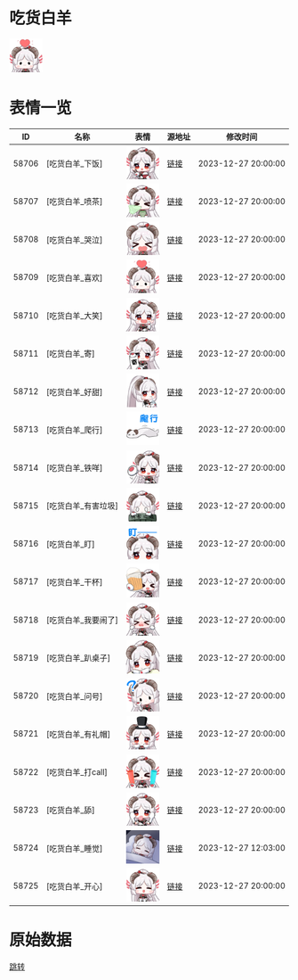 # 吃货白羊

<img src="./cover.png" height="60" alt="cover" />

# 表情一览

|ID|名称|表情|源地址|修改时间|
|----|----|----|----|----|
|58706|[吃货白羊_下饭]|<img src="./pic/058706_%5B吃货白羊_下饭%5D.png" height="60" alt="下饭"/>|[链接](https://i0.hdslb.com/bfs/garb/2e70eb0d62767e1c3fcede2a61c2c60d5c1d0a08.png)|2023-12-27 20:00:00|
|58707|[吃货白羊_喷茶]|<img src="./pic/058707_%5B吃货白羊_喷茶%5D.png" height="60" alt="喷茶"/>|[链接](https://i0.hdslb.com/bfs/garb/ea55eabfa9b4bf759cdd6d2f4d41d10414c8014b.png)|2023-12-27 20:00:00|
|58708|[吃货白羊_哭泣]|<img src="./pic/058708_%5B吃货白羊_哭泣%5D.png" height="60" alt="哭泣"/>|[链接](https://i0.hdslb.com/bfs/garb/914525d435db0035cc17ac1cbe9c2f54599fe52f.png)|2023-12-27 20:00:00|
|58709|[吃货白羊_喜欢]|<img src="./pic/058709_%5B吃货白羊_喜欢%5D.png" height="60" alt="喜欢"/>|[链接](https://i0.hdslb.com/bfs/garb/48e7a36fe8759a56d9cc6d279b929e0bfdc95fb0.png)|2023-12-27 20:00:00|
|58710|[吃货白羊_大笑]|<img src="./pic/058710_%5B吃货白羊_大笑%5D.png" height="60" alt="大笑"/>|[链接](https://i0.hdslb.com/bfs/garb/e44e48899af22cc5c3ac6d07bd9179183117efdb.png)|2023-12-27 20:00:00|
|58711|[吃货白羊_寄]|<img src="./pic/058711_%5B吃货白羊_寄%5D.png" height="60" alt="寄"/>|[链接](https://i0.hdslb.com/bfs/garb/9cc56361eb3bf045059cc2ae8aa266afe2687e8c.png)|2023-12-27 20:00:00|
|58712|[吃货白羊_好甜]|<img src="./pic/058712_%5B吃货白羊_好甜%5D.png" height="60" alt="好甜"/>|[链接](https://i0.hdslb.com/bfs/garb/588dba371996a5d6868c992c5362b97800318113.png)|2023-12-27 20:00:00|
|58713|[吃货白羊_爬行]|<img src="./pic/058713_%5B吃货白羊_爬行%5D.png" height="60" alt="爬行"/>|[链接](https://i0.hdslb.com/bfs/garb/0e3533eb9488af670c74e51f76516a7d9a262269.png)|2023-12-27 20:00:00|
|58714|[吃货白羊_铁咩]|<img src="./pic/058714_%5B吃货白羊_铁咩%5D.png" height="60" alt="铁咩"/>|[链接](https://i0.hdslb.com/bfs/garb/6407ba55036d794c14e2395641e5f8a50a092cff.png)|2023-12-27 20:00:00|
|58715|[吃货白羊_有害垃圾]|<img src="./pic/058715_%5B吃货白羊_有害垃圾%5D.png" height="60" alt="有害垃圾"/>|[链接](https://i0.hdslb.com/bfs/garb/0fceb8906c0cd97e4d4cc0be67202beb2de4bb5f.png)|2023-12-27 20:00:00|
|58716|[吃货白羊_盯]|<img src="./pic/058716_%5B吃货白羊_盯%5D.png" height="60" alt="盯"/>|[链接](https://i0.hdslb.com/bfs/garb/e7757b8a610fcccb42086f6b6f411d47a486a843.png)|2023-12-27 20:00:00|
|58717|[吃货白羊_干杯]|<img src="./pic/058717_%5B吃货白羊_干杯%5D.png" height="60" alt="干杯"/>|[链接](https://i0.hdslb.com/bfs/garb/d6eea827ff0a4462ba3931c006f767fe0a2c2660.png)|2023-12-27 20:00:00|
|58718|[吃货白羊_我要闹了]|<img src="./pic/058718_%5B吃货白羊_我要闹了%5D.png" height="60" alt="我要闹了"/>|[链接](https://i0.hdslb.com/bfs/garb/198d8b0f5c6740ac959a23d4f3e3069490be72df.png)|2023-12-27 20:00:00|
|58719|[吃货白羊_趴桌子]|<img src="./pic/058719_%5B吃货白羊_趴桌子%5D.png" height="60" alt="趴桌子"/>|[链接](https://i0.hdslb.com/bfs/garb/67d9034fd8bcc62c98e014ffb29a9b0938e550f3.png)|2023-12-27 20:00:00|
|58720|[吃货白羊_问号]|<img src="./pic/058720_%5B吃货白羊_问号%5D.png" height="60" alt="问号"/>|[链接](https://i0.hdslb.com/bfs/garb/814512ab8ce0b27aba6977dae38301f496d24df2.png)|2023-12-27 20:00:00|
|58721|[吃货白羊_有礼帽]|<img src="./pic/058721_%5B吃货白羊_有礼帽%5D.png" height="60" alt="有礼帽"/>|[链接](https://i0.hdslb.com/bfs/garb/571bf4c984c48e4a89c5ab2d6ea746192f5169c5.png)|2023-12-27 20:00:00|
|58722|[吃货白羊_打call]|<img src="./pic/058722_%5B吃货白羊_打call%5D.png" height="60" alt="打call"/>|[链接](https://i0.hdslb.com/bfs/garb/074f7b3f6a9380ac33f2175ef240685be7454e6c.png)|2023-12-27 20:00:00|
|58723|[吃货白羊_舔]|<img src="./pic/058723_%5B吃货白羊_舔%5D.png" height="60" alt="舔"/>|[链接](https://i0.hdslb.com/bfs/garb/47957b60a1e1186be67dbe227e25849ad1c207bf.png)|2023-12-27 20:00:00|
|58724|[吃货白羊_睡觉]|<img src="./pic/058724_%5B吃货白羊_睡觉%5D.png" height="60" alt="睡觉"/>|[链接](https://i0.hdslb.com/bfs/garb/8f81d539c0c3e2443fadbae2a6630a4f3d6b18e8.png)|2023-12-27 12:03:00|
|58725|[吃货白羊_开心]|<img src="./pic/058725_%5B吃货白羊_开心%5D.png" height="60" alt="开心"/>|[链接](https://i0.hdslb.com/bfs/garb/68d93b3e01490a3e2a136e08e12f2eab737bc429.png)|2023-12-27 20:00:00|

# 原始数据

[跳转](./raw.json)

